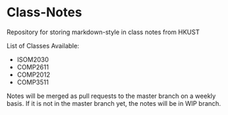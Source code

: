 # Class-Notes
Repository for storing markdown-style in class notes from HKUST

List of Classes Available:
- ISOM2030
- COMP2611
- COMP2012
- COMP3511

Notes will be merged as pull requests to the master branch on a weekly basis.
If it is not in the master branch yet, the notes will be in WIP branch.